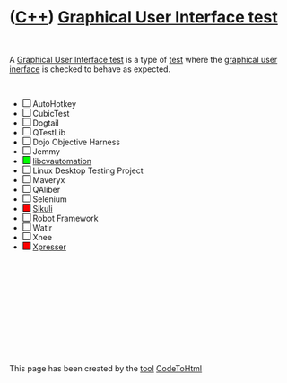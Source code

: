 



 

 

 

 

 

([C++](Cpp.htm)) [Graphical User Interface test](CppGuiTest.htm)
================================================================

 

A [Graphical User Interface test](CppGuiTest.htm) is a type of
[test](CppTest.htm) where the [graphical user inerface](CppGui.htm) is
checked to behave as expected.

 

-   ![TODO](PicTransparent.png) AutoHotkey
-   ![TODO](PicTransparent.png) CubicTest
-   ![TODO](PicTransparent.png) Dogtail
-   ![TODO](PicTransparent.png) QTestLib
-   ![TODO](PicTransparent.png) Dojo Objective Harness
-   ![TODO](PicTransparent.png) Jemmy
-   ![OKAY](PicGreen.png) [libcvautomation](CppLibcvautomation.htm)
-   ![TODO](PicTransparent.png) Linux Desktop Testing Project
-   ![TODO](PicTransparent.png) Maveryx
-   ![TODO](PicTransparent.png) QAliber
-   ![TODO](PicTransparent.png) Selenium
-   ![FAIL](PicRed.png) [Sikuli](CppSikuli.htm)
-   ![TODO](PicTransparent.png) Robot Framework
-   ![TODO](PicTransparent.png) Watir
-   ![TODO](PicTransparent.png) Xnee
-   ![FAIL](PicRed.png) [Xpresser](CppXpresser.htm)

 

 

 

 

 





 




This page has been created by the [tool](Tools.htm)
[CodeToHtml](ToolCodeToHtml.htm)

